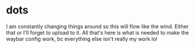 # dots
I am constantly changing things around so this will flow like the wind. Either that or I'll forget to upload to it. All that's here is what is needed to make the waybar config work, bc everything else isn't really my work lol
